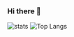 ### Hi there 👋

![stats](https://github-readme-stats.vercel.app/api?username=yanqd0&show_icons=true)
![Top Langs](https://github-readme-stats.vercel.app/api/top-langs/?username=yanqd0&layout=compact)

<!--
**yanqd0/yanqd0** is a ✨ _special_ ✨ repository because its `README.md` (this file) appears on your GitHub profile.

Here are some ideas to get you started:

- 🔭 I’m currently working on ...
- 🌱 I’m currently learning ...
- 👯 I’m looking to collaborate on ...
- 🤔 I’m looking for help with ...
- 💬 Ask me about ...
- 📫 How to reach me: ...
- 😄 Pronouns: ...
- ⚡ Fun fact: ...
-->
